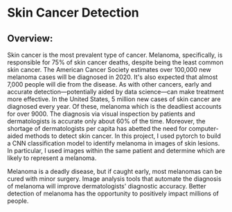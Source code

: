 # Skin Cancer Detection
## Overview:
Skin cancer is the most prevalent type of cancer. Melanoma, specifically, is responsible for 75% of skin cancer deaths, despite being the least common skin cancer. The American Cancer Society estimates over 100,000 new melanoma cases will be diagnosed in 2020. It's also expected that almost 7,000 people will die from the disease. As with other cancers, early and accurate detection—potentially aided by data science—can make treatment more effective.
In the United States, 5 million new cases of skin cancer are diagnosed every year. Of these, melanoma which is the deadliest accounts for over 9000. The diagnosis via visual inspection by patients and dermatologists is accurate only about 60% of the time. Moreover, the shortage of dermatologists per capita has abetted the need for computer-aided methods to detect skin cancer.
In this project, I used pytorch to build a CNN classification model to identify melanoma in images of skin lesions. In particular, I used images within the same patient and determine which are likely to represent a melanoma.

Melanoma is a deadly disease, but if caught early, most melanomas can be cured with minor surgery. Image analysis tools that automate the diagnosis of melanoma will improve dermatologists' diagnostic accuracy. Better detection of melanoma has the opportunity to positively impact millions of people.
